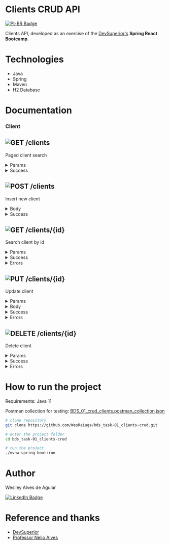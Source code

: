 # Clients CRUD API

[![Pt-BR Badge](https://img.shields.io/badge/README-Pt--BR-green?style=flat&color=00bd00)](README.pt-br.md)

Clients API, developed as an exercise of the [DevSuperior's](https://devsuperior.com "DevSuperior's website") **Spring React Bootcamp**.

# Technologies

- Java
- Spring
- Maven
- H2 Database

# Documentation

### Client
## ![GET](https://img.shields.io/badge/-GET-blue?color=61AFFE) /clients
Paged client search
<details>
<summary>Params</summary>

```json
- page
    type: integer
    default: 0

- linesPerPage
    type: integer
    default: 10

- direction
    type: string
    default: "ASC"

- orderBy
    type: string
    default: "name"
```

</details>

<details>
<summary>Success</summary>

```json
// REQUEST: /clients?page=0&linesPerPage=2&direction=ASC&orderBy=name
// STATUS: 200 OK
{
    "content": [
        {
            "id": 9,
            "name": "Allana Hadassa Daiane Silva",
            "cpf": "51823344607",
            "income": 1060.0,
            "birthDate": "1990-11-23T08:38:00.123450Z",
            "children": 1
        },
        {
            "id": 10,
            "name": "Antonella Ester Mariane Galvão",
            "cpf": "47339915680",
            "income": 9870.0,
            "birthDate": "1983-02-15T02:40:00.123450Z",
            "children": 2
        }
    ],
    "pageable": {
        "sort": {
            "sorted": true,
            "unsorted": false,
            "empty": false
        },
        "pageNumber": 0,
        "pageSize": 2,
        "offset": 0,
        "unpaged": false,
        "paged": true
    },
    "last": false,
    "totalPages": 10,
    "totalElements": 20,
    "sort": {
        "sorted": true,
        "unsorted": false,
        "empty": false
    },
    "first": true,
    "numberOfElements": 2,
    "size": 2,
    "number": 0,
    "empty": false
}
```

</details>

## ![POST](https://img.shields.io/badge/-POST-green?color=49CC90) /clients
Insert new client
<details>
<summary>Body</summary>

```json
{
    "name": "Maria Silva",
    "cpf": "12345678901",
    "income": 6500.0,
    "birthDate": "1994-07-20T10:30:00Z",
    "children": 2
}
```

</details>

<details>
<summary>Success</summary>

```json
// REQUEST: /clients
// STATUS: 201 CREATED
{
    "id": 21,
    "name": "Maria Silva",
    "cpf": "12345678901",
    "income": 6500.0,
    "birthDate": "1994-07-20T10:30:00Z",
    "children": 2
}
```

</details>

## ![GET](https://img.shields.io/badge/-GET-blue?color=61AFFE) /clients/{id}
Search client by id
<details>
<summary>Params</summary>

```json
- id
    * required
    type: integer
```

</details>

<details>
<summary>Success</summary>

```json
// REQUEST: /clients/1
// STATUS: 200 OK
{
    "id": 1,
    "name": "Catarina Sara da Silva",
    "cpf": "18183307094",
    "income": 1990.0,
    "birthDate": "1956-12-15T22:01:00.123450Z",
    "children": 0
}
```

</details>

<details>
<summary>Errors</summary>

```json
// REQUEST: /clients/99
// STATUS: 404 NOT FOUND
{
    "timestamp": "2021-05-29T21:20:55.164289400Z",
    "status": 404,
    "error": "Resource not found",
    "message": "Client not found (id: 99)",
    "path": "/clients/99"
}
```

</details>

## ![PUT](https://img.shields.io/badge/-PUT-orange?color=FCA130) /clients/{id}
Update client
<details>
<summary>Params</summary>

```json
- id
    * required
    type: integer
```

</details>

<details>
<summary>Body</summary>

```json
{
    "name": "Maria Silvaaa",
    "cpf": "24835675961",
    "income": 7500.0,
    "birthDate": "1994-07-20T10:30:00Z",
    "children": 2
}
```

</details>

<details>
<summary>Success</summary>

```json
// REQUEST: /clients/1
// STATUS: 200 OK
{
    "id": 1,
    "name": "Maria Silvaaa",
    "cpf": "24835675961",
    "income": 7500.0,
    "birthDate": "1994-07-20T10:30:00Z",
    "children": 2
}
```

</details>

<details>
<summary>Errors</summary>

```json
// REQUEST: /clients/99
// STATUS: 404 NOT FOUND
{
    "timestamp": "2021-05-29T21:20:55.164289400Z",
    "status": 404,
    "error": "Resource not found",
    "message": "Client not found (id: 99)",
    "path": "/clients/99"
}
```

</details>

## ![DELETE](https://img.shields.io/badge/-DELETE-red?color=F93E3E) /clients/{id}
Delete client
<details>
<summary>Params</summary>

```json
- id
    * required
    type: integer
```

</details>

<details>
<summary>Success</summary>

```json
// REQUEST: /clients/1
// STATUS: 204 NO CONTENT
```

</details>

<details>
<summary>Errors</summary>

```json
// REQUEST: /clients/99
// STATUS: 404 NOT FOUND
{
    "timestamp": "2021-05-29T21:20:55.164289400Z",
    "status": 404,
    "error": "Resource not found",
    "message": "Client not found (id: 99)",
    "path": "/clients/99"
}
```

</details>

# How to run the project
Requirements: Java 11

Postman collection for testing: [BDS_01_crud_clients.postman_collection.json](BDS_01_crud_clients.postman_collection.json)

```bash
# clone repository
git clone https://github.com/WesRaiuga/bds_task-01_clients-crud.git

# enter the project folder
cd bds_task-01_clients-crud

# run the project
./mvnw spring-boot:run
```

# Author

Weslley Alves de Aguiar

[![LinkedIn Badge](https://img.shields.io/badge/LinkedIn-blue?style=flat&logo=linkedin&logoColor=white)](https://www.linkedin.com/in/wesraiuga/?locale=en_US)

# Reference and thanks

- [DevSuperior](https://devsuperior.com "Site da DevSuperior")
- [Professor Nelio Alves](https://www.youtube.com/c/DevSuperior/featured "Canal no youtube da DevSuperior")